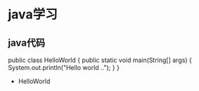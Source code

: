 # java学习
## java代码

public class HelloWorld {
        public static void main(String[] args) {       
                System.out.println("Hello world ..");
       }
}

- HelloWorld
